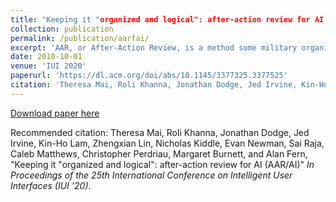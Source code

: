 ```yaml
---
title: "Keeping it "organized and logical": after-action review for AI (AAR/AI)"
collection: publication
permalink: /publication/aarfai/
excerpt: 'AAR, or After-Action Review, is a method some military organizations use to assess human agents, and it has been validated in many domains. Drawing upon this strategy, we derived an AAR for AI, to organize ways people assess reinforcement learning (RL) agents in a sequential decision-making environment. The results of our qualitative study revealed several strengths and weaknesses of the AAR/AI process and the explanations embedded within it.'
date: 2010-10-01
venue: 'IUI 2020'
paperurl: 'https://dl.acm.org/doi/abs/10.1145/3377325.3377525'
citation: 'Theresa Mai, Roli Khanna, Jonathan Dodge, Jed Irvine, Kin-Ho Lam, Zhengxian Lin, Nicholas Kiddle, Evan Newman, Sai Raja, Caleb Matthews, Christopher Perdriau, Margaret Burnett, and Alan Fern, &quot;Keeping it "organized and logical": after-action review for AI (AAR/AI)&quot; <i>In Proceedings of the 25th International Conference on Intelligent User Interfaces (IUI '20)</i>.'
---
```


[Download paper here](https://dl.acm.org/doi/abs/10.1145/3377325.3377525)

Recommended citation: Theresa Mai, Roli Khanna, Jonathan Dodge, Jed Irvine, Kin-Ho Lam, Zhengxian Lin, Nicholas Kiddle, Evan Newman, Sai Raja, Caleb Matthews, Christopher Perdriau, Margaret Burnett, and Alan Fern, "Keeping it "organized and logical": after-action review for AI (AAR/AI)" <i>In Proceedings of the 25th International Conference on Intelligent User Interfaces (IUI '20)</i>.
